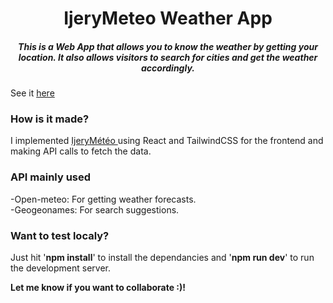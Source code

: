 <h1 align="Center">IjeryMeteo Weather App</h1>
<h5 align="center">This is a Web App that allows you to know the weather by getting your location. It also allows visitors to search for cities and get the weather accordingly.</h5>
See it <a href="https://ijerymeteo.netlify.app">here</a> 
<h3>How is it made?</h3>
I implemented <a href="https://ijerymeteo. netlify. app" >IjeryMétéo </a>using React and TailwindCSS for the frontend and making API calls to fetch the data.
<h3>API mainly used</h3>
-Open-meteo: For getting weather forecasts. <br/>
-Geogeonames: For search suggestions.

<h3>Want to test localy?</h3>

Just hit '**npm install**' to install the dependancies and '**npm run dev**' to run the development server.

**Let me know if you want to collaborate :)!**
